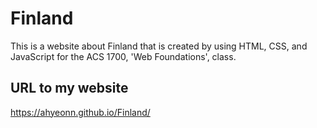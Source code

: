 # Finland
This is a website about Finland that is created by using HTML, CSS, and JavaScript for the ACS 1700, 'Web Foundations', class.

 
## URL to my website
https://ahyeonn.github.io/Finland/
